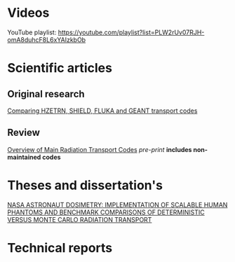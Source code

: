 # Videos
YouTube playlist: <https://youtube.com/playlist?list=PLW2rUv07RJH-omA8duhcF8L6xYAIzkbOb>

# Scientific articles
## Original research
[Comparing HZETRN, SHIELD, FLUKA and GEANT transport codes](https://doi.org/10.1016/j.lssr.2017.04.001)
## Review
[Overview of Main Radiation Transport Codes](https://doi.org/10.5194/gi-2020-7) *pre-print* **includes non-maintained codes**

# Theses and dissertation's
[NASA ASTRONAUT DOSIMETRY: IMPLEMENTATION OF SCALABLE HUMAN PHANTOMS AND BENCHMARK COMPARISONS OF DETERMINISTIC VERSUS MONTE CARLO RADIATION TRANSPORT](https://ufdc.ufl.edu/UFE0044848/00001)

# Technical reports
